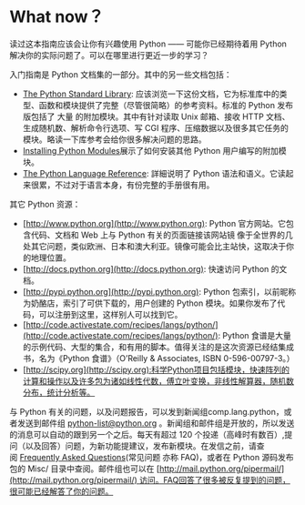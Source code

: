 # What now？

读过这本指南应该会让你有兴趣使用 Python —— 可能你已经期待着用 Python 解决你的实际问题了。可以在哪里进行更近一步的学习？ 
 
入门指南是 Python 文档集的一部分。其中的另一些文档包括：  

- [The Python Standard Library](https://docs.python.org/3/library/index.html#library-index): 应该浏览一下这份文档，它为标准库中的类型、函数和模块提供了完整（尽管很简略）的参考资料。标准的 Python 发布版包括了 大量 的附加模块。其中有针对读取 Unix 邮箱、接收 HTTP 文档、生成随机数、解析命令行选项、写 CGI 程序、压缩数据以及很多其它任务的模块。略读一下库参考会给你很多解决问题的思路。 
- [Installing Python Modules](https://docs.python.org/3/installing/index.html#installing-index)展示了如何安装其他 Python 用户编写的附加模块。
- [The Python Language Reference](http://wiki.jikexueyuan.com/project/python-language-reference): 詳細说明了 Python 语法和语义。它读起来很累，不过对于语言本身，有份完整的手册很有用。  

其它 Python 资源：

- [http://www.python.org](http://www.python.org): Python 官方网站。它包含代码、文档和 Web 上与 Python 有关的页面链接该网站镜 像于全世界的几处其它问题，类似欧洲、日本和澳大利亚。镜像可能会比主站快，这取决于你的地理位置。  
- [http://docs.python.org](http://docs.python.org): 快速访问 Python 的文档。
- [http://pypi.python.org](http://pypi.python.org): Python 包索引，以前昵称为奶酪店，索引了可供下载的，用户创建的 Python 模块。如果你发布了代码，可以注册到这里，这样别人可以找到它。
- [http://code.activestate.com/recipes/langs/python/](http://code.activestate.com/recipes/langs/python/): Python 食谱是大量的示例代码、大型的集合，和有用的脚本。值得关注的是这次资源已经结集成书，名为《Python 食谱》（O’Reilly & Associates, ISBN 0-596-00797-3。）
- [http://scipy.org](http://scipy.org):科学Python项目包括模块，快速阵列的计算和操作以及许多包为诸如线性代数，傅立叶变换，非线性解算器，随机数分布，统计分析等。

与 Python 有关的问题，以及问题报告，可以发到新闻组comp.lang.python，或者发送到邮件组 [python-list@python.org](python-list@python.org) 。新闻组和邮件组是开放的，所以发送的消息可以自动的跟到另一个之后。每天有超过 120 个投递（高峰时有数百）,提问（以及回答）问题，为新功能提建议，发布新模块。在发信之前，请查阅 [Frequently Asked Questions](https://docs.python.org/3/faq/index.html#faq-index)(常见问题 亦称 FAQ)，或者在 Python 源码发布包的 Misc/ 目录中查阅。邮件组也可以在 [http://mail.python.org/pipermail/](http://mail.python.org/pipermail/) 访问。FAQ回答了很多被反复提到的问题，很可能已经解答了你的问题。




